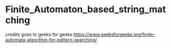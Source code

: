 # Finite_Automaton_based_string_matching

credits goes to geeks for geeks
https://www.geeksforgeeks.org/finite-automata-algorithm-for-pattern-searching/

